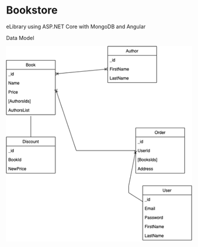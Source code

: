 # Bookstore
eLibrary using ASP.NET Core with MongoDB and Angular


Data Model

![alt text](https://github.com/tdanamh/Bookstore/blob/master/model_date.png "Data Model")
